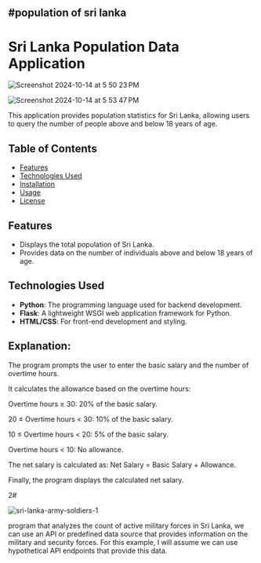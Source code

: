 #population of sri lanka 
-------------------------


# Sri Lanka Population Data Application

![Screenshot 2024-10-14 at 5 50 23 PM](https://github.com/user-attachments/assets/287713e9-e15a-464a-b652-a63546529840)

![Screenshot 2024-10-14 at 5 53 47 PM](https://github.com/user-attachments/assets/1ccf5027-4ef4-4f8a-acb7-535102e8b1d2)


This application provides population statistics for Sri Lanka, allowing users to query the number of people above and below 18 years of age.

## Table of Contents

- [Features](#features)
- [Technologies Used](#technologies-used)
- [Installation](#installation)
- [Usage](#usage)
- [License](#license)

## Features

- Displays the total population of Sri Lanka.
- Provides data on the number of individuals above and below 18 years of age.

## Technologies Used

- **Python**: The programming language used for backend development.
- **Flask**: A lightweight WSGI web application framework for Python.
- **HTML/CSS**: For front-end development and styling.



Explanation:
-------------
The program prompts the user to enter the basic salary and the number of overtime hours.

It calculates the allowance based on the overtime hours:

Overtime hours ≥ 30: 20% of the basic salary.

20 ≤ Overtime hours < 30: 10% of the basic salary.

10 ≤ Overtime hours < 20: 5% of the basic salary.

Overtime hours < 10: No allowance.

The net salary is calculated as: Net Salary = Basic Salary + Allowance.

Finally, the program displays the calculated net salary.

2#

![sri-lanka-army-soldiers-1](https://github.com/user-attachments/assets/fcc005c7-2573-4008-a15f-ac8acd8c4a9c)


program that analyzes the count of active military forces in Sri Lanka, we can use an API or predefined data source that provides information on the military and security forces. For this example, I will assume we can use hypothetical API endpoints that provide this data.
